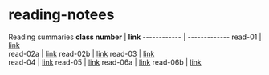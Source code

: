 # reading-notees


Reading summaries
**class number** |   **link**
------------     |   -------------
read-01          | [link](https://jumanbarham.github.io/reading-notees/read1)  
read-02a         | [link](https://jumanbarham.github.io/reading-notees/markdown)
read-02b         | [link](https://jumanbarham.github.io/reading-notees/readme) 
read-03          | [link](https://jumanbarham.github.io/reading-notees/read3%20copy)  
read-04          | [link](https://jumanbarham.github.io/reading-notees/javascript)
read-05          | [link](https://jumanbarham.github.io/reading-notees/js2)
read-06a          | [link](https://jumanbarham.github.io/reading-notees/function)
read-06b          | [link](https://jumanbarham.github.io/reading-notees/css)